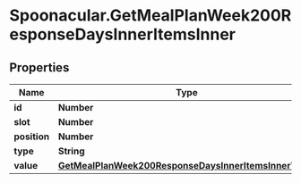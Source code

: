 # Spoonacular.GetMealPlanWeek200ResponseDaysInnerItemsInner

## Properties

Name | Type | Description | Notes
------------ | ------------- | ------------- | -------------
**id** | **Number** |  | 
**slot** | **Number** |  | 
**position** | **Number** |  | 
**type** | **String** |  | 
**value** | [**GetMealPlanWeek200ResponseDaysInnerItemsInnerValue**](GetMealPlanWeek200ResponseDaysInnerItemsInnerValue.md) |  | [optional] 


